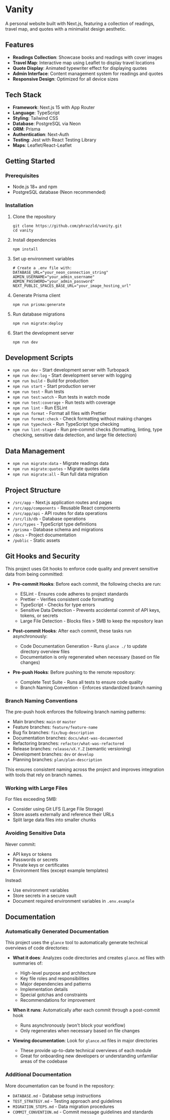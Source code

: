 # Vanity

A personal website built with Next.js, featuring a collection of readings, travel map, and quotes with a minimalist design aesthetic.

## Features

- **Readings Collection**: Showcase books and readings with cover images
- **Travel Map**: Interactive map using Leaflet to display travel locations
- **Quote Display**: Animated typewriter effect for displaying quotes
- **Admin Interface**: Content management system for readings and quotes
- **Responsive Design**: Optimized for all device sizes

## Tech Stack

- **Framework**: Next.js 15 with App Router
- **Language**: TypeScript
- **Styling**: Tailwind CSS
- **Database**: PostgreSQL via Neon
- **ORM**: Prisma
- **Authentication**: Next-Auth
- **Testing**: Jest with React Testing Library
- **Maps**: Leaflet/React-Leaflet

## Getting Started

### Prerequisites

- Node.js 18+ and npm
- PostgreSQL database (Neon recommended)

### Installation

1. Clone the repository

   ```
   git clone https://github.com/phrazzld/vanity.git
   cd vanity
   ```

2. Install dependencies

   ```
   npm install
   ```

3. Set up environment variables

   ```
   # Create a .env file with:
   DATABASE_URL="your_neon_connection_string"
   ADMIN_USERNAME="your_admin_username"
   ADMIN_PASSWORD="your_admin_password"
   NEXT_PUBLIC_SPACES_BASE_URL="your_image_hosting_url"
   ```

4. Generate Prisma client

   ```
   npm run prisma:generate
   ```

5. Run database migrations

   ```
   npm run migrate:deploy
   ```

6. Start the development server
   ```
   npm run dev
   ```

## Development Scripts

- `npm run dev` - Start development server with Turbopack
- `npm run dev:log` - Start development server with logging
- `npm run build` - Build for production
- `npm run start` - Start production server
- `npm run test` - Run tests
- `npm run test:watch` - Run tests in watch mode
- `npm run test:coverage` - Run tests with coverage
- `npm run lint` - Run ESLint
- `npm run format` - Format all files with Prettier
- `npm run format:check` - Check formatting without making changes
- `npm run typecheck` - Run TypeScript type checking
- `npm run lint-staged` - Run pre-commit checks (formatting, linting, type checking, sensitive data detection, and large file detection)

## Data Management

- `npm run migrate:data` - Migrate readings data
- `npm run migrate:quotes` - Migrate quotes data
- `npm run migrate:all` - Run full data migration

## Project Structure

- `/src/app` - Next.js application routes and pages
- `/src/app/components` - Reusable React components
- `/src/app/api` - API routes for data operations
- `/src/lib/db` - Database operations
- `/src/types` - TypeScript type definitions
- `/prisma` - Database schema and migrations
- `/docs` - Project documentation
- `/public` - Static assets

## Git Hooks and Security

This project uses Git hooks to enforce code quality and prevent sensitive data from being committed:

- **Pre-commit Hooks**: Before each commit, the following checks are run:
  - ESLint - Ensures code adheres to project standards
  - Prettier - Verifies consistent code formatting
  - TypeScript - Checks for type errors
  - Sensitive Data Detection - Prevents accidental commit of API keys, tokens, or secrets
  - Large File Detection - Blocks files > 5MB to keep the repository lean

- **Post-commit Hooks**: After each commit, these tasks run asynchronously:
  - Code Documentation Generation - Runs `glance ./` to update directory overview files
  - Documentation is only regenerated when necessary (based on file changes)

- **Pre-push Hooks**: Before pushing to the remote repository:
  - Complete Test Suite - Runs all tests to ensure code quality
  - Branch Naming Convention - Enforces standardized branch naming

### Branch Naming Conventions

The pre-push hook enforces the following branch naming patterns:

- Main branches: `main` or `master`
- Feature branches: `feature/feature-name`
- Bug fix branches: `fix/bug-description`
- Documentation branches: `docs/what-was-documented`
- Refactoring branches: `refactor/what-was-refactored`
- Release branches: `release/vX.Y.Z` (semantic versioning)
- Development branches: `dev` or `develop`
- Planning branches: `plan/plan-description`

This ensures consistent naming across the project and improves integration with tools that rely on branch names.

### Working with Large Files

For files exceeding 5MB:
- Consider using Git LFS (Large File Storage)
- Store assets externally and reference their URLs
- Split large data files into smaller chunks

### Avoiding Sensitive Data

Never commit:
- API keys or tokens
- Passwords or secrets
- Private keys or certificates
- Environment files (except example templates)

Instead:
- Use environment variables
- Store secrets in a secure vault
- Document required environment variables in `.env.example`

## Documentation

### Automatically Generated Documentation

This project uses the `glance` tool to automatically generate technical overviews of code directories:

- **What it does**: Analyzes code directories and creates `glance.md` files with summaries of:
  - High-level purpose and architecture
  - Key file roles and responsibilities
  - Major dependencies and patterns
  - Implementation details
  - Special gotchas and constraints
  - Recommendations for improvement

- **When it runs**: Automatically after each commit through a post-commit hook
  - Runs asynchronously (won't block your workflow)
  - Only regenerates when necessary based on file changes

- **Viewing documentation**: Look for `glance.md` files in major directories
  - These provide up-to-date technical overviews of each module
  - Great for onboarding new developers or understanding unfamiliar areas of the codebase

### Additional Documentation

More documentation can be found in the repository:

- `DATABASE.md` - Database setup instructions
- `TEST_STRATEGY.md` - Testing approach and guidelines
- `MIGRATION_STEPS.md` - Data migration procedures
- `COMMIT_CONVENTION.md` - Commit message guidelines and standards

